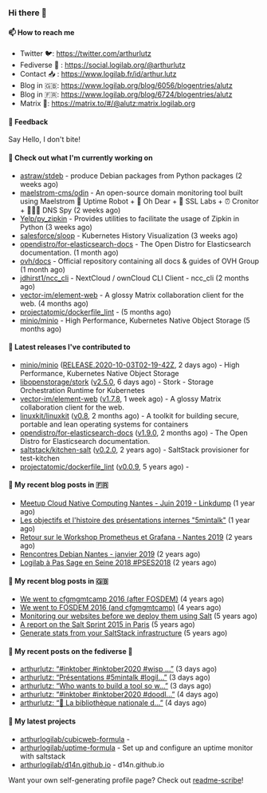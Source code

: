 ### Hi there 👋

#### 📫 How to reach me

- Twitter 🐦: https://twitter.com/arthurlutz
- Fediverse 🐘 : https://social.logilab.org/@arthurlutz
- Contact 📥 : https://www.logilab.fr/id/arthur.lutz
- Blog in 🇬🇧: https://www.logilab.org/blog/6056/blogentries/alutz
- Blog in 🇫🇷: https://www.logilab.org/blog/6724/blogentries/alutz
- Matrix 💬: https://matrix.to/#/@alutz:matrix.logilab.org

#### 💬 Feedback

Say Hello, I don't bite!

#### 👷 Check out what I'm currently working on

- [astraw/stdeb](https://github.com/astraw/stdeb) - produce Debian packages from Python packages (2 weeks ago)
- [maelstrom-cms/odin](https://github.com/maelstrom-cms/odin) - An open-source domain monitoring tool built using Maelstrom 🤖 Uptime Robot &#43; 🧐 Oh Dear &#43; 🧪 SSL Labs &#43; ⏰ Cronitor &#43; 🕵🏻‍♂️ DNS Spy (2 weeks ago)
- [Yelp/py_zipkin](https://github.com/Yelp/py_zipkin) - Provides utilities to facilitate the usage of Zipkin in Python (3 weeks ago)
- [salesforce/sloop](https://github.com/salesforce/sloop) - Kubernetes History Visualization (3 weeks ago)
- [opendistro/for-elasticsearch-docs](https://github.com/opendistro/for-elasticsearch-docs) - The Open Distro for Elasticsearch documentation. (1 month ago)
- [ovh/docs](https://github.com/ovh/docs) - Official repository containing all docs &amp; guides of OVH Group (1 month ago)
- [jdhirst1/ncc_cli](https://github.com/jdhirst1/ncc_cli) - NextCloud  / ownCloud CLI Client - ncc_cli (2 months ago)
- [vector-im/element-web](https://github.com/vector-im/element-web) - A glossy Matrix collaboration client for the web. (4 months ago)
- [projectatomic/dockerfile_lint](https://github.com/projectatomic/dockerfile_lint) -  (5 months ago)
- [minio/minio](https://github.com/minio/minio) - High Performance, Kubernetes Native Object Storage (5 months ago)


#### 🔭 Latest releases I've contributed to

- [minio/minio](https://github.com/minio/minio) ([RELEASE.2020-10-03T02-19-42Z](https://github.com/minio/minio/releases/tag/RELEASE.2020-10-03T02-19-42Z), 2 days ago) - High Performance, Kubernetes Native Object Storage
- [libopenstorage/stork](https://github.com/libopenstorage/stork) ([v2.5.0](https://github.com/libopenstorage/stork/releases/tag/v2.5.0), 6 days ago) - Stork - Storage Orchestration Runtime for Kubernetes
- [vector-im/element-web](https://github.com/vector-im/element-web) ([v1.7.8](https://github.com/vector-im/element-web/releases/tag/v1.7.8), 1 week ago) - A glossy Matrix collaboration client for the web.
- [linuxkit/linuxkit](https://github.com/linuxkit/linuxkit) ([v0.8](https://github.com/linuxkit/linuxkit/releases/tag/v0.8), 2 months ago) - A toolkit for building secure, portable and lean operating systems for containers
- [opendistro/for-elasticsearch-docs](https://github.com/opendistro/for-elasticsearch-docs) ([v1.9.0](https://github.com/opendistro/for-elasticsearch-docs/releases/tag/v1.9.0), 2 months ago) - The Open Distro for Elasticsearch documentation.
- [saltstack/kitchen-salt](https://github.com/saltstack/kitchen-salt) ([v0.2.0](https://github.com/saltstack/kitchen-salt/releases/tag/v0.2.0), 2 years ago) - SaltStack provisioner for test-kitchen
- [projectatomic/dockerfile_lint](https://github.com/projectatomic/dockerfile_lint) ([v0.0.9](https://github.com/projectatomic/dockerfile_lint/releases/tag/v0.0.9), 5 years ago) - 

#### 📜 My recent blog posts in 🇫🇷

- [Meetup Cloud Native Computing Nantes - Juin 2019 - Linkdump](https://www.logilab.org/blogentry/10132594) (1 year ago)
- [Les objectifs et l&#39;histoire des présentations internes &#34;5mintalk&#34;](https://www.logilab.org/blogentry/10131689) (1 year ago)
- [Retour sur le Workshop Prometheus et Grafana - Nantes 2019](https://www.logilab.org/blogentry/10131299) (2 years ago)
- [Rencontres Debian Nantes - janvier 2019](https://www.logilab.org/blogentry/10131004) (2 years ago)
- [Logilab à Pas Sage en Seine 2018 #PSES2018](https://www.logilab.org/blogentry/10128951) (2 years ago)

#### 📜 My recent blog posts in 🇬🇧

- [We went to cfgmgmtcamp 2016 (after FOSDEM)](https://www.logilab.org/blogentry/4253513) (4 years ago)
- [We went to FOSDEM 2016 (and cfgmgmtcamp)](https://www.logilab.org/blogentry/4253406) (4 years ago)
- [Monitoring our websites before we deploy them using Salt](https://www.logilab.org/blogentry/288175) (5 years ago)
- [A report on the Salt Sprint 2015 in Paris](https://www.logilab.org/blogentry/288007) (5 years ago)
- [Generate stats from your SaltStack infrastructure](https://www.logilab.org/blogentry/283815) (5 years ago)

#### 📜 My recent posts on the fediverse 🐘

- [arthurlutz: “#inktober #inktober2020 #wisp …”](https://social.logilab.org/@arthurlutz/104965685549885622) (3 days ago)
- [arthurlutz: “Présentations #5mintalk #logil…”](https://social.logilab.org/@arthurlutz/104965632297398320) (3 days ago)
- [arthurlutz: “Who wants to build a tool so w…”](https://social.logilab.org/@arthurlutz/104964727447130704) (3 days ago)
- [arthurlutz: “#inktober #inktober2020 #doodl…”](https://social.logilab.org/@arthurlutz/104959941258130320) (4 days ago)
- [arthurlutz: “🤩  La bibliothèque nationale d…”](https://social.logilab.org/@arthurlutz/104958694216223084) (4 days ago)

#### 🌱 My latest projects

- [arthurlogilab/cubicweb-formula](https://github.com/arthurlogilab/cubicweb-formula) - 
- [arthurlogilab/uptime-formula](https://github.com/arthurlogilab/uptime-formula) -  Set up and configure an uptime monitor with saltstack
- [arthurlogilab/d14n.github.io](https://github.com/arthurlogilab/d14n.github.io) - d14n.github.io



Want your own self-generating profile page? Check out [readme-scribe](https://github.com/muesli/readme-scribe)!

